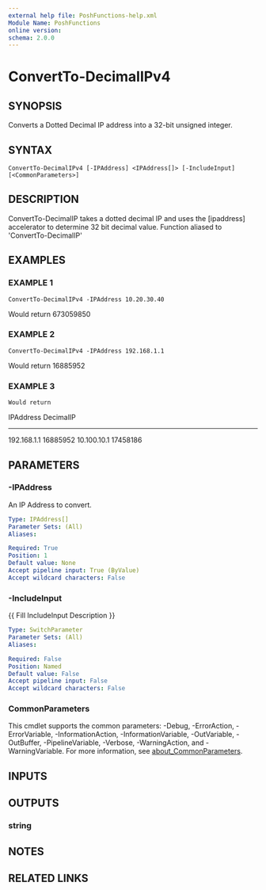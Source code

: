 ```yaml
---
external help file: PoshFunctions-help.xml
Module Name: PoshFunctions
online version:
schema: 2.0.0
---
```


# ConvertTo-DecimalIPv4

## SYNOPSIS
Converts a Dotted Decimal IP address into a 32-bit unsigned integer.

## SYNTAX

```
ConvertTo-DecimalIPv4 [-IPAddress] <IPAddress[]> [-IncludeInput] [<CommonParameters>]
```

## DESCRIPTION
ConvertTo-DecimalIP takes a dotted decimal IP and uses the \[ipaddress\] accelerator to determine 32 bit decimal value.
Function aliased to 'ConvertTo-DecimalIP'

## EXAMPLES

### EXAMPLE 1
```
ConvertTo-DecimalIPv4 -IPAddress 10.20.30.40
```

Would return
673059850

### EXAMPLE 2
```
ConvertTo-DecimalIPv4 -IPAddress 192.168.1.1
```

Would return
16885952

### EXAMPLE 3
```
Would return
```

IPAddress   DecimalIP
---------   ---------
192.168.1.1  16885952
10.100.10.1  17458186

## PARAMETERS

### -IPAddress
An IP Address to convert.

```yaml
Type: IPAddress[]
Parameter Sets: (All)
Aliases:

Required: True
Position: 1
Default value: None
Accept pipeline input: True (ByValue)
Accept wildcard characters: False
```

### -IncludeInput
{{ Fill IncludeInput Description }}

```yaml
Type: SwitchParameter
Parameter Sets: (All)
Aliases:

Required: False
Position: Named
Default value: False
Accept pipeline input: False
Accept wildcard characters: False
```

### CommonParameters
This cmdlet supports the common parameters: -Debug, -ErrorAction, -ErrorVariable, -InformationAction, -InformationVariable, -OutVariable, -OutBuffer, -PipelineVariable, -Verbose, -WarningAction, and -WarningVariable. For more information, see [about_CommonParameters](http://go.microsoft.com/fwlink/?LinkID=113216).

## INPUTS

## OUTPUTS

### string
## NOTES

## RELATED LINKS
